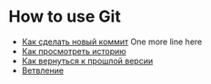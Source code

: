 # How to use Git
- [Как сделать новый коммит](./commit_help.md)
One more line here
- [Как просмотреть историю](./log_help.md)
- [Как вернуться к прошлой версии](./reset_help.md)
- [Ветвление](./branch_help.md)

